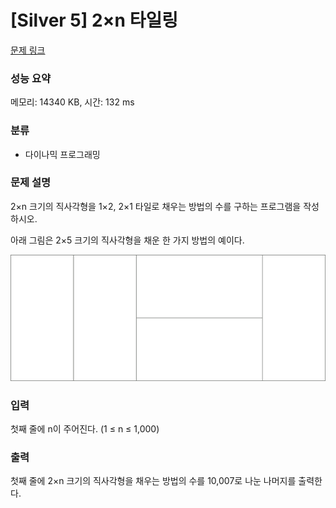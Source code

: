 # [Silver 5] 2×n 타일링

[문제 링크](https://www.acmicpc.net/problem/11726) 

### 성능 요약

메모리: 14340 KB, 시간: 132 ms

### 분류

* 다이나믹 프로그래밍

### 문제 설명

<p>2×n 크기의 직사각형을 1×2, 2×1 타일로 채우는 방법의 수를 구하는 프로그램을 작성하시오.</p>

<p>아래 그림은 2×5 크기의 직사각형을 채운 한 가지 방법의 예이다.</p>

![Alt text](./pic.png)

### 입력 

<p>첫째 줄에 n이 주어진다. (1 ≤ n ≤ 1,000)</p>

### 출력 

<p>첫째 줄에 2×n 크기의 직사각형을 채우는 방법의 수를 10,007로 나눈 나머지를 출력한다.</p>